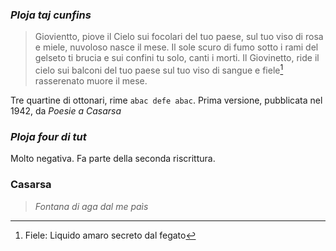 ### *Ploja taj cunfins*
> Giovientto, piove il Cielo
> sui focolari del tuo paese, 
> sul tuo viso di rosa e miele, 
> nuvoloso nasce il mese. 
> Il sole scuro di fumo
> sotto i rami del gelseto
> ti brucia e sui confini
> tu solo, canti i morti. 
> Il Giovinetto, ride il cielo 
> sui balconi del tuo paese
> sul tuo viso di sangue e fiele[^1]
> rasserenato muore il mese. 

Tre quartine di ottonari, rime `abac defe abac`. 
Prima versione, pubblicata nel 1942, da *Poesie a Casarsa*

### *Ploja four di tut*
Molto negativa. Fa parte della seconda riscrittura. 

### Casarsa
> *Fontana di aga dal me paìs*



[^1]: Fiele: Liquido amaro secreto dal fegato